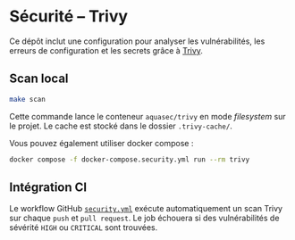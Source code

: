 # Sécurité – Trivy

Ce dépôt inclut une configuration pour analyser les vulnérabilités, les erreurs de configuration et les secrets grâce à [Trivy](https://github.com/aquasecurity/trivy).

## Scan local

```bash
make scan
```

Cette commande lance le conteneur `aquasec/trivy` en mode *filesystem* sur le projet. Le cache est stocké dans le dossier `.trivy-cache/`.

Vous pouvez également utiliser docker compose :

```bash
docker compose -f docker-compose.security.yml run --rm trivy
```

## Intégration CI

Le workflow GitHub [`security.yml`](.github/workflows/security.yml) exécute automatiquement un scan Trivy sur chaque `push` et `pull request`. Le job échouera si des vulnérabilités de sévérité `HIGH` ou `CRITICAL` sont trouvées.
